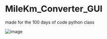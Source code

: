 # MileKm_Converter_GUI
made for the 100 days of code python class

![image](https://user-images.githubusercontent.com/30809120/216223017-28eb31b6-2b66-4fb6-9930-7a81a1809a51.png)

